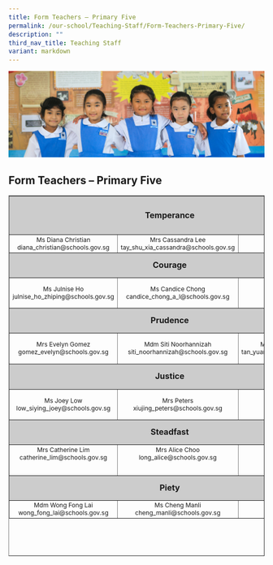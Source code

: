```yaml
---
title: Form Teachers – Primary Five
permalink: /our-school/Teaching-Staff/Form-Teachers-Primary-Five/
description: ""
third_nav_title: Teaching Staff
variant: markdown
---
```

![](/images/Banners/banner_ourschool__5_.jpg)
## Form Teachers – Primary Five

<table style="text-align: center; font-size: 12px; border-collapse: collapse; width: 100%; height: 711px;" border="1" width="100%">
<tbody>
<tr style="height: 69px;">
<td style="font-size: 16px; background-color: #cccccc; width: 95%; height: 69px; text-align: center" colspan="3"><strong>Temperance</strong></td>
</tr>
<tr style="height: 26px;">
<td style="width: 32.665%; height: 26px;">Ms Diana Christian<br>diana_christian@schools.gov.sg</td>
<td style="width: 31%;" width="31%">Mrs Cassandra Lee<br>
tay_shu_xia_cassandra@schools.gov.sg</td>
<td style="width: 31.335%; height: 26px;"></td>
</tr>
<tr style="height: 42px;">
<td style="font-size: 16px; background-color: #cccccc; width: 95%; height: 42px; text-align: center" colspan="3"><strong>Courage</strong></td>
</tr>
<tr style="height: 16px;">
<td style="width: 31%; height: 16px;">Ms Julnise Ho<br>julnise_ho_zhiping@schools.gov.sg</td>
	<td style="height: 55px; width: 26.8977%;">Ms Candice Chong<br>candice_chong_a_l@schools.gov.sg</td>
	<td style="width: 31.335%; height: 16px;"></td>
</tr>
<tr style="height: 42px;">
<td style="font-size: 16px; background-color: #cccccc; width: 95%; height: 42px; text-align: center" colspan="3"><strong>Prudence</strong></td>
</tr>
<tr>
<td style="width: 32.665%;" width="31%">Mrs Evelyn Gomez<br>
gomez_evelyn@schools.gov.sg
</td>
<td style="width: 31%; height: 55px;">Mdm Siti Noorhannizah<br>
siti_noorhannizah@schools.gov.sg
</td>
<td style="width: 31%; height: 55px;">Ms Tan Yuan Xia<br>
tan_yuan_xia@schools.gov.sg
</td>
<td style="width: 31.335%; height: 55px;"></td>
</tr>
<tr style="height: 42.7778px;">
<td style="font-size: 16px; background-color: #cccccc; width: 95%; height: 42.7778px; text-align: center" colspan="3"><strong>Justice</strong></td>
</tr>
<tr style="height: 55px;">
<td style="width: 32.665%; height: 55px;">Ms Joey Low
low_siying_joey@schools.gov.sg
</td>
<td style="width: 31%; height: 55px;">Mrs Peters<br>xiujing_peters@schools.gov.sg</td>
<td style="width: 31.335%; height: 55px;"></td>
</tr>
<tr style="height: 42px;">
<td style="font-size: 16px; background-color: #cccccc; width: 95%; height: 42px; text-align: center" colspan="3"><strong>Steadfast</strong></td>
</tr>
<tr style="height: 55px;" valign="top">
<td style="width: 32.665%; height: 55px;">Mrs Catherine Lim
catherine_lim@schools.gov.sg
</td>
<td style="width: 31%; height: 55px;">Mrs Alice Choo<br>long_alice@schools.gov.sg</td>
</tr>
<tr style="height: 42px;">
<td style="font-size: 16px; background-color: #cccccc; width: 95%; height: 42px; text-align: center" colspan="3"><strong>Piety</strong></td>
</tr>
<tr>
<td style="width: 32.665%;" width="32%">Mdm Wong Fong Lai<br>wong_fong_lai@schools.gov.sg</td>
<td style="width: 31%;" width="271">Ms Cheng Manli<br>cheng_manli@schools.gov.sg</td>
</tr>
</tbody>
</table>